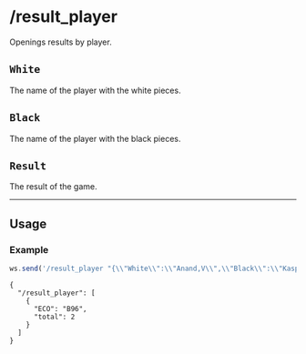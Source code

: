 # /result_player

Openings results by player.

## `White`

The name of the player with the white pieces.

## `Black`

The name of the player with the black pieces.

## `Result`

The result of the game.

---

## Usage

### Example

```js
ws.send('/result_player "{\\"White\\":\\"Anand,V\\",\\"Black\\":\\"Kasparov,G\\",\\"Result\\":\\"1-0\\"}"');
```

```text
{
  "/result_player": [
    {
      "ECO": "B96",
      "total": 2
    }
  ]
}
```
